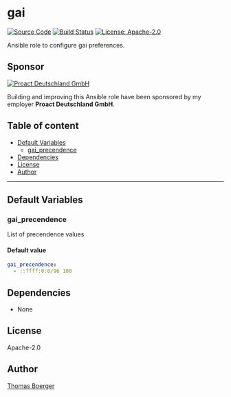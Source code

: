 # gai

[![Source Code](https://img.shields.io/badge/github-source%20code-blue?logo=github&logoColor=white)](https://github.com/rolehippie/gai) [![Build Status](https://img.shields.io/drone/build/rolehippie/gai/master?logo=drone)](https://cloud.drone.io/rolehippie/gai) [![License: Apache-2.0](https://img.shields.io/github/license/rolehippie/gai)](https://github.com/rolehippie/gai/blob/master/LICENSE) 

Ansible role to configure gai preferences. 

## Sponsor 

[![Proact Deutschland GmbH](https://proact.eu/wp-content/uploads/2020/03/proact-logo.png)](https://proact.eu) 

Building and improving this Ansible role have been sponsored by my employer **Proact Deutschland GmbH**.

## Table of content

* [Default Variables](#default-variables)
  * [gai_precendence](#gai_precendence)
* [Dependencies](#dependencies)
* [License](#license)
* [Author](#author)

---

## Default Variables

### gai_precendence

List of precendence values

#### Default value

```YAML
gai_precendence:
  - ::ffff:0:0/96 100
```

## Dependencies

* None

## License

Apache-2.0

## Author

[Thomas Boerger](https://github.com/tboerger)
